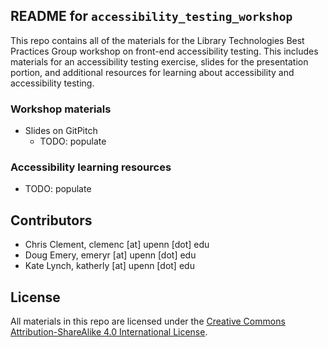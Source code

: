 ## README for `accessibility_testing_workshop`

This repo contains all of the materials for the Library Technologies Best Practices Group workshop on front-end accessibility testing. This includes materials for an accessibility testing exercise, slides for the presentation portion, and additional resources for learning about accessibility and accessibility testing.

### Workshop materials

* Slides on GitPitch
  * TODO: populate

### Accessibility learning resources

* TODO: populate

## Contributors

* Chris Clement, clemenc [at] upenn [dot] edu
* Doug Emery, emeryr [at] upenn [dot] edu
* Kate Lynch, katherly [at] upenn [dot] edu

## License
All materials in this repo are licensed under the [Creative Commons Attribution-ShareAlike 4.0 International License](http://creativecommons.org/licenses/by-sa/4.0/).
